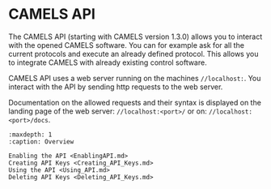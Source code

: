 # CAMELS API

The CAMELS API (starting with CAMELS version 1.3.0) allows you to interact with the opened CAMELS software. You can for example ask for all the current protocols and execute an already defined protocol. This allows you to integrate CAMELS with already existing control software.

CAMELS API uses a web server running on the machines `//localhost:`. You interact with the API by sending http requests to the web server.

Documentation on the allowed requests and their syntax is displayed on the landing page of the web server: `//localhost:<port>/` or on: `//localhost:<port>/docs`.

```{toctree}
:maxdepth: 1
:caption: Overview

Enabling the API <EnablingAPI.md>
Creating API Keys <Creating_API_Keys.md>
Using the API <Using_API.md>
Deleting API Keys <Deleting_API_Keys.md>
```



